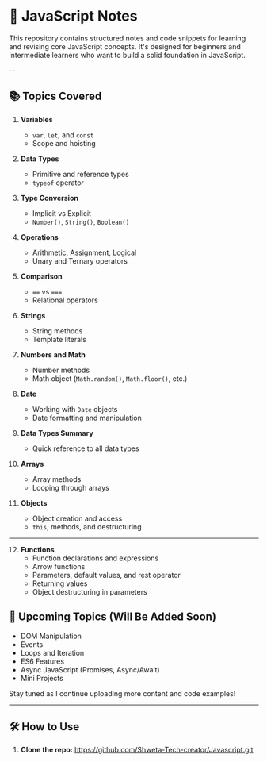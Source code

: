 # 📘 JavaScript Notes

This repository contains structured notes and code snippets for learning and revising core JavaScript concepts. It's designed for beginners and intermediate learners who want to build a solid foundation in JavaScript.

--

## 📚 Topics Covered

1. **Variables**
   - `var`, `let`, and `const`
   - Scope and hoisting

2. **Data Types**
   - Primitive and reference types
   - `typeof` operator

3. **Type Conversion**
   - Implicit vs Explicit
   - `Number()`, `String()`, `Boolean()`

4. **Operations**
   - Arithmetic, Assignment, Logical
   - Unary and Ternary operators

5. **Comparison**
   - `==` vs `===`
   - Relational operators

6. **Strings**
   - String methods
   - Template literals

7. **Numbers and Math**
   - Number methods
   - Math object (`Math.random()`, `Math.floor()`, etc.)

8. **Date**
   - Working with `Date` objects
   - Date formatting and manipulation

9. **Data Types Summary**
   - Quick reference to all data types

10. **Arrays**
    - Array methods
    - Looping through arrays

11. **Objects**
    - Object creation and access
    - `this`, methods, and destructuring

---

12. **Functions**
    - Function declarations and expressions
    - Arrow functions
    - Parameters, default values, and rest operator
    - Returning values
    - Object destructuring in parameters

## 🧠 Upcoming Topics (Will Be Added Soon)

- DOM Manipulation
- Events
- Loops and Iteration
- ES6 Features
- Async JavaScript (Promises, Async/Await)
- Mini Projects

Stay tuned as I continue uploading more content and code examples!

---

## 🛠 How to Use

1. **Clone the repo:**
   https://github.com/Shweta-Tech-creator/Javascript.git
   
